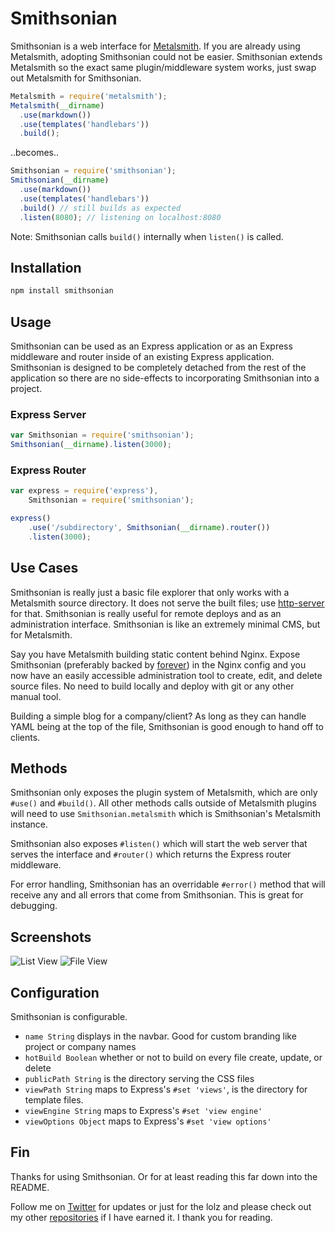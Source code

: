 Smithsonian
===========

Smithsonian is a web interface for [Metalsmith](https://github.com/segmentio/metalsmith). If you are already using Metalsmith, adopting Smithsonian could not be easier. Smithsonian extends Metalsmith so the exact same plugin/middleware system works, just swap out Metalsmith for Smithsonian.

```javascript
Metalsmith = require('metalsmith');
Metalsmith(__dirname)
  .use(markdown())
  .use(templates('handlebars'))
  .build();
```

..becomes..

```javascript
Smithsonian = require('smithsonian');
Smithsonian(__dirname)
  .use(markdown())
  .use(templates('handlebars'))
  .build() // still builds as expected
  .listen(8080); // listening on localhost:8080
```

Note: Smithsonian calls `build()` internally when `listen()` is called.

## Installation

```bash
npm install smithsonian
```

## Usage

Smithsonian can be used as an Express application or as an Express middleware and router inside of an existing Express application. Smithsonian is designed to be completely detached from the rest of the application so there are no side-effects to incorporating Smithsonian into a project.

### Express Server

```javascript
var Smithsonian = require('smithsonian');
Smithsonian(__dirname).listen(3000);
```

### Express Router

```javascript
var express = require('express'),
    Smithsonian = require('smithsonian');

express()
    .use('/subdirectory', Smithsonian(__dirname).router())
    .listen(3000);
```

## Use Cases

Smithsonian is really just a basic file explorer that only works with a Metalsmith source directory. It does not serve the built files; use [http-server](https://github.com/nodeapps/http-server) for that. Smithsonian is really useful for remote deploys and as an administration interface. Smithsonian is like an extremely minimal CMS, but for Metalsmith.

Say you have Metalsmith building static content behind Nginx. Expose Smithsonian (preferably backed by [forever](https://github.com/nodejitsu/forever)) in the Nginx config and you now have an easily accessible administration tool to create, edit, and delete source files. No need to build locally and deploy with git or any other manual tool.

Building a simple blog for a company/client? As long as they can handle YAML being at the top of the file, Smithsonian is good enough to hand off to clients.

## Methods

Smithsonian only exposes the plugin system of Metalsmith, which are only `#use()` and `#build()`. All other methods calls outside of Metalsmith plugins will need to use `Smithsonian.metalsmith` which is Smithsonian's Metalsmith instance.

Smithsonian also exposes `#listen()` which will start the web server that serves the interface and `#router()` which returns the Express router middleware.

For error handling, Smithsonian has an overridable `#error()` method that will receive any and all errors that come from Smithsonian. This is great for debugging.

## Screenshots

![List View](https://raw.github.com/andrejewski/smithsonian/master/screenshots/list-view.jpeg)
![File View](https://raw.github.com/andrejewski/smithsonian/master/screenshots/file-view.jpeg)

## Configuration

Smithsonian is configurable.

- `name String` displays in the navbar. Good for custom branding like project or company names
- `hotBuild Boolean` whether or not to build on every file create, update, or delete
- `publicPath String` is the directory serving the CSS files
- `viewPath String` maps to Express's `#set 'views'`, is the directory for template files.
- `viewEngine String` maps to Express's `#set 'view engine'`
- `viewOptions Object` maps to Express's `#set 'view options'`

## Fin

Thanks for using Smithsonian. Or for at least reading this far down into the README.

Follow me on [Twitter](https://twitter.com/compooter) for updates or just for the lolz and please check out my other [repositories](https://github.com/andrejewski) if I have earned it. I thank you for reading.



